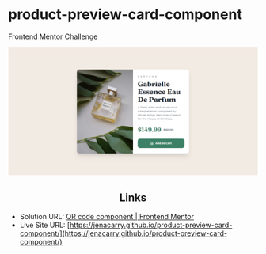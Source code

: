# product-preview-card-component

Frontend Mentor Challenge

<div align="center">

![](assets/images/page.png)

</div>

<h2 align="center">Links</h2>

- Solution URL: [QR code component | Frontend Mentor](https://www.frontendmentor.io/solutions/css-flexbox-and-grid-8huRB8Vw2y)
- Live Site URL: [https://jenacarry.github.io/product-preview-card-component/](https://jenacarry.github.io/product-preview-card-component/)
